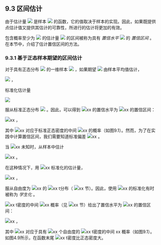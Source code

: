 ## 9.3 区间估计


由于估计量 <img src="http://latex.codecogs.com/gif.latex?\hat{\theta}" style="border:none;"> 是样本 <img src="http://latex.codecogs.com/gif.latex?\mathfrak{D}=\left\{x_i\right\}_{i=1}^{n}" style="border:none;"> 的函数，它的值取决于样本的实现。因此，如果既提供点估计值又提供其估计的可靠性，所进行的估计将更加的有效。  

包含概率至少为 <img src="http://latex.codecogs.com/gif.latex?1-\alpha" style="border:none;"> 的估计量 <img src="http://latex.codecogs.com/gif.latex?\hat{\theta}" style="border:none;"> 的区间被称为具有 *置信水平*  <img src="http://latex.codecogs.com/gif.latex?1-\alpha" style="border:none;"> 的 *置信区间* 。 在本节中，介绍了估计置信区间的方法。

### 9.3.1 基于正态样本期望的区间估计

对于具有正态分布 <img src="http://latex.codecogs.com/gif.latex?N(\mu,\sigma^{2})" style="border:none;"> 的一维样本 <img src="http://latex.codecogs.com/gif.latex?x_1,\cdots,x_n" style="border:none;"> ，如果期望 <img src="http://latex.codecogs.com/gif.latex?\mu" style="border:none;"> 由样本平均值估计，  

<img src="http://latex.codecogs.com/gif.latex?\hat{\mu}=\frac{1}{n}\sum_{i=1}^{n}x_i" style="border:none;"> ，  

标准化估计量  

<img src="http://latex.codecogs.com/gif.latex?z=\frac{\hat{\mu}-\mu}{\frac{\sigma}{\sqrt{n}}}" style="border:none;">   

服从标准正态分布 <img src="http://latex.codecogs.com/gif.latex?N(0,1)" style="border:none;"> 。因此，可以得到 <img src="http://latex.codecogs.com/gif.latex?在此插入Latex公式" style="border:none;">xx 的置信水平为 <img src="http://latex.codecogs.com/gif.latex?在此插入Latex公式" style="border:none;">xx 的置信区间：  

<img src="http://latex.codecogs.com/gif.latex?在此插入Latex公式" style="border:none;">xx ，  

其中 <img src="http://latex.codecogs.com/gif.latex?在此插入Latex公式" style="border:none;">xx 对应于标准正态密度的中间 <img src="http://latex.codecogs.com/gif.latex?在此插入Latex公式" style="border:none;">xx 的概率（如图9.1）。然而，为了在实践中计算置信区间，我们需要知道标准偏差 <img src="http://latex.codecogs.com/gif.latex?在此插入Latex公式" style="border:none;">xx 。  

当 <img src="http://latex.codecogs.com/gif.latex?在此插入Latex公式" style="border:none;">xx 未知时，从样本中估计  

<img src="http://latex.codecogs.com/gif.latex?在此插入Latex公式" style="border:none;">xx 。  

在这种情况下，用 <img src="http://latex.codecogs.com/gif.latex?在此插入Latex公式" style="border:none;">xx 标准化的估计量，  

<img src="http://latex.codecogs.com/gif.latex?在此插入Latex公式" style="border:none;">xx ，  

服从自由度为 <img src="http://latex.codecogs.com/gif.latex?在此插入Latex公式" style="border:none;">xx 的 <img src="http://latex.codecogs.com/gif.latex?在此插入Latex公式" style="border:none;">xx t分布（ <img src="http://latex.codecogs.com/gif.latex?在此插入Latex公式" style="border:none;">xx 节）。因此，使用 <img src="http://latex.codecogs.com/gif.latex?在此插入Latex公式" style="border:none;">xx 的标准化有时被称为 *学生化* 。  

 <img src="http://latex.codecogs.com/gif.latex?在此插入Latex公式" style="border:none;">xx t密度的中间 <img src="http://latex.codecogs.com/gif.latex?在此插入Latex公式" style="border:none;">xx 概率（见 <img src="http://latex.codecogs.com/gif.latex?在此插入Latex公式" style="border:none;">xx 节）给出了置信水平为 <img src="http://latex.codecogs.com/gif.latex?在此插入Latex公式" style="border:none;">xx 的置信区间：  
 
 <img src="http://latex.codecogs.com/gif.latex?在此插入Latex公式" style="border:none;">xx ，  
 
 其中 <img src="http://latex.codecogs.com/gif.latex?在此插入Latex公式" style="border:none;">xx 对应于具有 <img src="http://latex.codecogs.com/gif.latex?在此插入Latex公式" style="border:none;">xx 个自由度的 <img src="http://latex.codecogs.com/gif.latex?在此插入Latex公式" style="border:none;">xx t密度的中间 xx 概率（如图9.1）。如图4.9所示，在函数末尾 <img src="http://latex.codecogs.com/gif.latex?在此插入Latex公式" style="border:none;">xx t密度比正态密度大。

